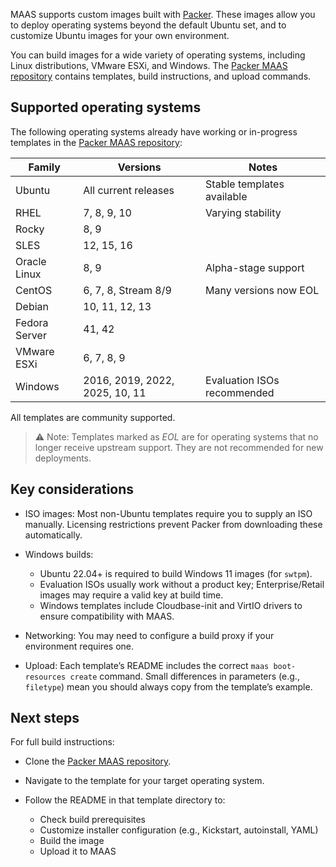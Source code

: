 MAAS supports custom images built with [Packer](https://developer.hashicorp.com/packer). These images allow you to deploy operating systems beyond the default Ubuntu set, and to customize Ubuntu images for your own environment.

You can build images for a wide variety of operating systems, including Linux distributions, VMware ESXi, and Windows. The [Packer MAAS repository](https://github.com/canonical/packer-maas) contains templates, build instructions, and upload commands.

## Supported operating systems

The following operating systems already have working or in-progress templates in the [Packer MAAS repository](https://github.com/canonical/packer-maas#existing-templates):

| Family        | Versions                       | Notes                       |
|---------------|--------------------------------|-----------------------------|
| Ubuntu        | All current releases           | Stable templates available  |
| RHEL          | 7, 8, 9, 10                    | Varying stability           |
| Rocky         | 8, 9                           |                             |
| SLES          | 12, 15, 16                     |                             |
| Oracle Linux  | 8, 9                           | Alpha-stage support         |
| CentOS        | 6, 7, 8, Stream 8/9            | Many versions now EOL       |
| Debian        | 10, 11, 12, 13                 |                             |
| Fedora Server | 41, 42                         |                             |
| VMware ESXi   | 6, 7, 8, 9                     |                             |
| Windows       | 2016, 2019, 2022, 2025, 10, 11 | Evaluation ISOs recommended |

All templates are community supported.

> ⚠️ Note: Templates marked as *EOL* are for operating systems that no longer receive upstream support. They are not recommended for new deployments.


## Key considerations

* ISO images: Most non-Ubuntu templates require you to supply an ISO manually. Licensing restrictions prevent Packer from downloading these automatically.
* Windows builds:

  * Ubuntu 22.04+ is required to build Windows 11 images (for `swtpm`).
  * Evaluation ISOs usually work without a product key; Enterprise/Retail images may require a valid key at build time.
  * Windows templates include Cloudbase-init and VirtIO drivers to ensure compatibility with MAAS.
* Networking: You may need to configure a build proxy if your environment requires one.
* Upload: Each template’s README includes the correct `maas boot-resources create` command. Small differences in parameters (e.g., `filetype`) mean you should always copy from the template’s example.

## Next steps

For full build instructions:

* Clone the [Packer MAAS repository](https://github.com/canonical/packer-maas).
* Navigate to the template for your target operating system.
* Follow the README in that template directory to:

  * Check build prerequisites
  * Customize installer configuration (e.g., Kickstart, autoinstall, YAML)
  * Build the image
  * Upload it to MAAS

